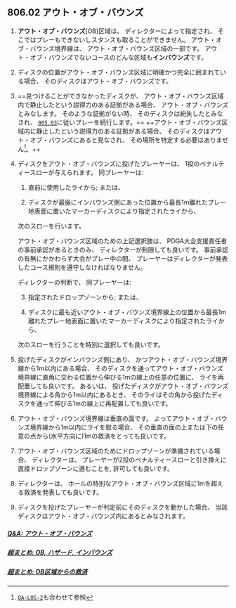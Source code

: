 ## 806.02 アウト・オブ・バウンズ

1. **アウト・オブ・バウンズ**(OB)区域は、
ディレクターによって指定され、
そこではプレーもできないしスタンスも取ることができません。
アウト・オブ・バウンズ境界線は、
アウト・オブ・バウンズ区域の一部です。
アウト・オブ・バウンズでないコースのどんな区域も**インバウンズ**です。

1. ディスクの位置がアウト・オブ・バウンズ区域に明確かつ完全に囲まれている場合、
そのディスクはアウト・オブ・バウンズです。

1. ==見つけることができなかったディスクが、
アウト・オブ・バウンズ区域内で静止したという説得力のある証拠がある場合、
アウト・オブ・バウンズとみなします。
そのような証拠がない時、
そのディスクは紛失したとみなされ、
[`805.03`](80503)に従いプレーを続行します。==
++アウト・オブ・バウンズ区域内に静止したという説得力のある証拠がある場合、
そのディスクはアウト・オブ・バウンズにあると見なされ、
その場所を特定する必要はありません[^80602.1]。++

1. ディスクをアウト・オブ・バウンズに投げたプレーヤーは、
1投のペナルティースローが与えられます。
同プレーヤーは:

    1. 直前に使用したライから; または、

    1. ディスクが最後にインバウンズ側にあった位置から最長1m離れたプレー地表面に置いたマーカーディスクにより指定されたライから、

    次のスローを行います。

    アウト・オブ・バウンズ区域のための上記選択肢は、
    PDGA大会支援責任者の事前承認があるときのみ、
    ディレクターが制限しても良いです。
    事前承認の有無にかかわらず大会がプレー中の間、
    プレーヤーはディレクターが発表したコース規則を遵守しなければなりません。

    ディレクターの判断で、
    同プレーヤーは:

    3. 指定されたドロップゾーンから; または、

    1. ディスクに最も近いアウト・オブ・バウンズ境界線上の位置から最長1m離れたプレー地表面に置いたマーカーディスクにより指定されたライから、

    次のスローを行うことを特別に選択しても良いです。

5. 投げたディスクがインバウンズ側にあり、
かつアウト・オブ・バウンズ境界線から1m以内にある場合、
そのディスクを通ってアウト・オブ・バウンズ境界線に直角に交わる位置から伸びる1mの線上の任意の位置に、
ライを再配置しても良いです。
あるいは、
投げたディスクがアウト・オブ・バウンズ境界線による角から1m以内にあるとき、
そのライはその角から投げたディスクを通って伸びる1mの線上に再配置しても良いです。

1. アウト・オブ・バウンズ境界線は垂直の面です。
よってアウト・オブ・バウンズ境界線から1m以内にライを取る場合、
その垂直の面の上または下の任意の点から(水平方向に)1mの救済をとっても良いです。

1. アウト・オブ・バウンズ区域のためにドロップゾーンが準備されている場合、
ディレクターは、
プレーヤーが2投のペナルティースローと引き換えに直接ドロップゾーンに進むことを, 許可しても良いです。

1. ディレクターは、
ホールの特別なアウト・オブ・バウンズ区域に1mを超える救済を発表しても良いです。

1. ディスクを投げたプレーヤーが判定前にそのディスクを動かした場合、
当該ディスクはアウト・オブ・バウンズ内にあるとみなされます。


##### [Q&A: アウト・オブ・バウンズ](qa-ob)
##### [超まとめ: OB, ハザード, インバウンズ](obhazardinbounds)
##### [超まとめ: OB区域からの救済](relief-from-ob)


[^80602.1]: [`QA-LOS-2`](qa-los)も合わせて参照
